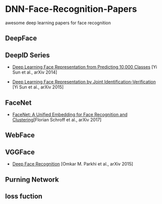 # DNN-Face-Recognition-Papers
awesome deep learning papers for face recognition

## DeepFace

## DeepID Series
- [Deep Learning Face Representation from Predicting 10,000 Classes](http://mmlab.ie.cuhk.edu.hk/pdf/YiSun_CVPR14.pdf) [Yi Sun et al., arXiv 2014]

- [Deep Learning Face Representation by Joint Identification-Verification](https://arxiv.org/abs/1406.4773) [Yi Sun et al., arXiv 2015]

## FaceNet
- [FaceNet: A Unified Embedding for Face Recognition and Clustering](http://www.cv-foundation.org/openaccess/content_cvpr_2015/html/Schroff_FaceNet_A_Unified_2015_CVPR_paper.html)[Florian Schroff et al., arXiv 2017]


## WebFace

## VGGFace
- [Deep Face Recognition](https://www.robots.ox.ac.uk/~vgg/publications/2015/Parkhi15/parkhi15.pdf) [Omkar M. Parkhi et al., arXiv 2015]

## Purning Network

## loss fuction





